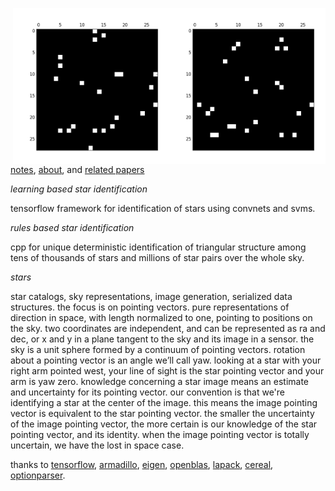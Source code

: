 <img src="docs/images/star4b.png" align="right" height="250" width="250"/><img src="docs/images/star4a.png" align="right" height="250" width="250"/>

[notes](http://starid.org), [about](http://starid.org/about), and [related papers](http://starid.org/references)

*learning based star identification*

tensorflow framework for identification of stars using convnets and svms.

*rules based star identification*

cpp for unique deterministic identification of triangular structure among tens of thousands of stars and millions of star pairs over the whole sky.

*stars*

star catalogs, sky representations, image generation, serialized data structures. the focus is on pointing vectors. pure representations of direction in space, with length normalized to one, pointing to positions on the sky. two coordinates are independent, and can be represented as ra and dec, or x and y in a plane tangent to the sky and its image in a sensor. the sky is a unit sphere formed by a continuum of pointing vectors. rotation about a pointing vector is an angle we’ll call yaw. looking at a star with your right arm pointed west, your line of sight is the star pointing vector and your arm is yaw zero. knowledge concerning a star image means an estimate and uncertainty for its pointing vector. our convention is that we're identifying a star at the center of the image. this means the image pointing vector is equivalent to the star pointing vector. the smaller the uncertainty of the image pointing vector, the more certain is our knowledge of the star pointing vector, and its identity. when the image pointing vector is totally uncertain, we have the lost in space case.

thanks to [tensorflow](http://github.com/tensorflow/tensorflow), [armadillo](http://arma.sourceforge.net), [eigen](http://eigen.tuxfamily.org/index.php), [openblas](http://www.openblas.net/), [lapack](http://www.netlib.org/lapack/), [cereal](http://github.com/USCiLab/cereal), [optionparser](http://optionparser.sourceforge.net).
